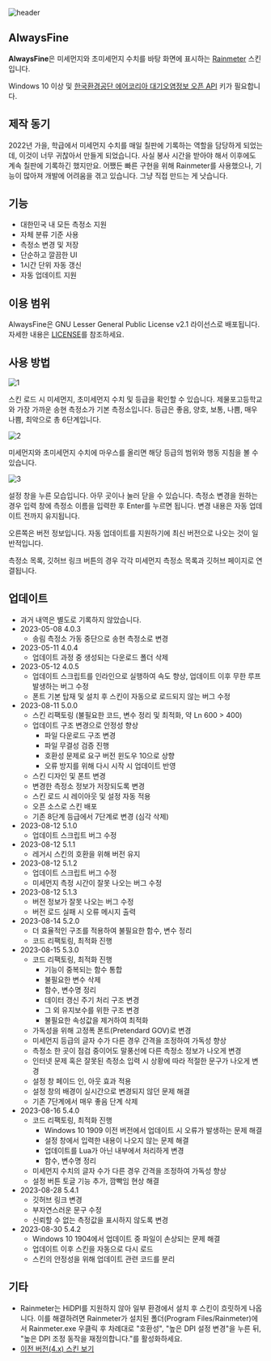 ![header](https://user-images.githubusercontent.com/75381985/219609891-932a76c6-b85d-44d2-b5a9-82e5b0841ad2.jpg)

## AlwaysFine
**AlwaysFine**은 미세먼지와 초미세먼지 수치를 바탕 화면에 표시하는 [Rainmeter](https://www.rainmeter.net) 스킨입니다.

Windows 10 이상 및 [한국환경공단 에어코리아 대기오염정보 오픈 API](https://www.data.go.kr/data/15073861/openapi.do) 키가 필요합니다.

## 제작 동기
2022년 가을, 학급에서 미세먼지 수치를 매일 칠판에 기록하는 역할을 담당하게 되었는데, 이것이 너무 귀찮아서 만들게 되었습니다. 사실 봉사 시간을 받아야 해서 이후에도 계속 칠판에 기록하긴 했지만요. 어쨌든 빠른 구현을 위해 Rainmeter를 사용했으나, 기능이 많아져 개발에 어려움을 겪고 있습니다. 그냥 직접 만드는 게 낫습니다.

## 기능
 * 대한민국 내 모든 측정소 지원
 * 자체 분류 기준 사용
 * 측정소 변경 및 저장
 * 단순하고 깔끔한 UI
 * 1시간 단위 자동 갱신
 * 자동 업데이트 지원

## 이용 범위
AlwaysFine은 GNU Lesser General Public License v2.1 라이선스로 배포됩니다. 자세한 내용은 [LICENSE](/LICENSE)를 참조하세요.

## 사용 방법
![1](https://github.com/bunubbv/AlwaysFine/assets/75381985/2588eb52-7bd0-4e85-b61c-98d0ca105136)

스킨 로드 시 미세먼지, 초미세먼지 수치 및 등급을 확인할 수 있습니다. 제물포고등학교와 가장 가까운 송현 측정소가 기본 측정소입니다. 등급은 좋음, 양호, 보통, 나쁨, 매우 나쁨, 최악으로 총 6단계입니다.

![2](https://github.com/bunubbv/AlwaysFine/assets/75381985/907e3808-9286-4f72-93f5-313e8f2152a5)

미세먼지와 초미세먼지 수치에 마우스를 올리면 해당 등급의 범위와 행동 지침을 볼 수 있습니다.

![3](https://github.com/bunubbv/AlwaysFine/assets/75381985/eaa03fd9-dd29-4b11-8889-72fb4584c125)

설정 창을 누른 모습입니다. 아무 곳이나 눌러 닫을 수 있습니다. 측정소 변경을 원하는 경우 입력 창에 측정소 이름을 입력한 후 Enter를 누르면 됩니다. 변경 내용은 자동 업데이트 전까지 유지됩니다.

오른쪽은 버전 정보입니다. 자동 업데이트를 지원하기에 최신 버전으로 나오는 것이 일반적입니다.

측정소 목록, 깃허브 링크 버튼의 경우 각각 미세먼지 측정소 목록과 깃허브 페이지로 연결됩니다.

## 업데이트
 * 과거 내역은 별도로 기록하지 않았습니다.
 * 2023-05-08 4.0.3
     * 송림 측정소 가동 중단으로 송현 측정소로 변경
 * 2023-05-11 4.0.4
     * 업데이트 과정 중 생성되는 다운로드 폴더 삭제
 * 2023-05-12 4.0.5
     * 업데이트 스크립트를 인라인으로 실행하여 속도 향상, 업데이트 이후 무한 루프 발생하는 버그 수정
     * 폰트 기본 탑재 및 설치 후 스킨이 자동으로 로드되지 않는 버그 수정
 * 2023-08-11 5.0.0
     * 스킨 리팩토링 (불필요한 코드, 변수 정리 및 최적화, 약 Ln 600 > 400)
     * 업데이트 구조 변경으로 안정성 향상
        * 파일 다운로드 구조 변경
        * 파일 무결성 검증 진행
        * 호환성 문제로 요구 버전 윈도우 10으로 상향
        * 오류 방지를 위해 다시 시작 시 업데이트 반영
     * 스킨 디자인 및 폰트 변경
     * 변경한 측정소 정보가 저장되도록 변경
     * 스킨 로드 시 레이아웃 및 설정 자동 적용
     * 오픈 소스로 스킨 배포
     * 기존 8단계 등급에서 7단계로 변경 (심각 삭제)
 * 2023-08-12 5.1.0
     * 업데이트 스크립트 버그 수정
 * 2023-08-12 5.1.1
     * 레거시 스킨의 호환을 위해 버전 유지
 * 2023-08-12 5.1.2
     * 업데이트 스크립트 버그 수정
     * 미세먼지 측정 시간이 잘못 나오는 버그 수정
 * 2023-08-12 5.1.3
     * 버전 정보가 잘못 나오는 버그 수정
     * 버전 로드 실패 시 오류 메시지 출력
 * 2023-08-14 5.2.0
     * 더 효율적인 구조를 적용하여 불필요한 함수, 변수 정리
     * 코드 리팩토링, 최적화 진행
 * 2023-08-15 5.3.0
     * 코드 리팩토링, 최적화 진행
        * 기능이 중복되는 함수 통합
        * 불필요한 변수 삭제
        * 함수, 변수명 정리
        * 데이터 갱신 주기 처리 구조 변경
        * 그 외 유지보수를 위한 구조 변경
        * 불필요한 속성값을 제거하여 최적화
     * 가독성을 위해 고정폭 폰트(Pretendard GOV)로 변경
     * 미세먼지 등급의 글자 수가 다른 경우 간격을 조정하여 가독성 향상
     * 측정소 한 곳이 점검 중이어도 말풍선에 다른 측정소 정보가 나오게 변경
     * 인터넷 문제 혹은 잘못된 측정소 입력 시 상황에 따라 적절한 문구가 나오게 변경
     * 설정 창 페이드 인, 아웃 효과 적용
     * 설정 창의 배경이 실시간으로 변경되지 않던 문제 해결
     * 기존 7단계에서 매우 좋음 단계 삭제
 * 2023-08-16 5.4.0
     * 코드 리팩토링, 최적화 진행
         * Windows 10 1909 이전 버전에서 업데이트 시 오류가 발생하는 문제 해결
         * 설정 창에서 입력한 내용이 나오지 않는 문제 해결
         * 업데이트를 Lua가 아닌 내부에서 처리하게 변경
         * 함수, 변수명 정리
     * 미세먼지 수치의 글자 수가 다른 경우 간격을 조정하여 가독성 향상
     * 설정 버튼 토글 기능 추가, 깜빡임 현상 해결
 * 2023-08-28 5.4.1
      * 깃허브 링크 변경
      * 부자연스러운 문구 수정
      * 신뢰할 수 없는 측정값을 표시하지 않도록 변경
 * 2023-08-30 5.4.2
      * Windows 10 1904에서 업데이트 중 파일이 손상되는 문제 해결
      * 업데이트 이후 스킨을 자동으로 다시 로드
      * 스킨의 안정성을 위해 업데이트 관련 코드를 분리

## 기타
 * Rainmeter는 HiDPI를 지원하지 않아 일부 환경에서 설치 후 스킨이 흐릿하게 나옵니다. 이를 해결하려면 Rainmeter가 설치된 폴더(Program Files/Rainmeter)에서 Rainmeter.exe 우클릭 후 차례대로 "호환성", "높은 DPI 설정 변경"을 누른 뒤, "높은 DPI 조정 동작을 재정의합니다."를 활성화하세요.
 * [이전 버전\(4.x) 스킨 보기](https://github.com/Doiram/AlwaysFine/tree/08fc0554353d3b64ec0ebb01d77568ae9ac6dd05)
